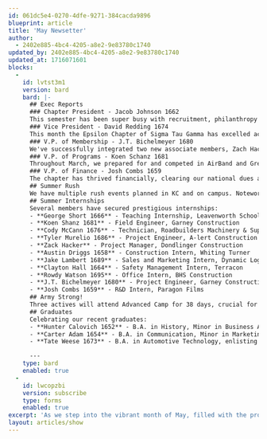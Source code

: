 ```yaml
---
id: 061dc5e4-0270-4dfe-9271-384cacda9896
blueprint: article
title: 'May Newsetter'
author:
  - 2402e885-4bc4-4205-a8e2-9e83780c1740
updated_by: 2402e885-4bc4-4205-a8e2-9e83780c1740
updated_at: 1716071601
blocks:
  -
    id: lvtst3m1
    version: bard
    bard: |-
      ## Exec Reports
      ### Chapter President - Jacob Johnson 1662
      This semester has been super busy with recruitment, philanthropy events, runouts, and much more! With the semester coming to a close the Active Chapter is studying hard to end the semester well and is very excited to celebrate the centennial of the Epsilon Chapter! We are also fired up and ready to start the upcoming recruitment season!
      ### Vice President - David Redding 1674
      This month the Epsilon Chapter of Sigma Tau Gamma has excelled academically. The active members are currently averaging a 3.14 GPA, with 6-10 members expected to make the Dean’s Honors List for the semester. We've been preparing rigorously for finals. The house now has two binders with academic success resources, including tutor schedules and academic support contacts. Additionally, we will begin a weekly "bonfire" to enhance brotherhood and member wellness.
      ### V.P. of Membership - J.T. Bichelmeyer 1680
      We've successfully integrated two new associate members, Zach Hacker and Ivan Reyes, into active membership. As we approach summer, we are reopening the Grubs scholarship for all incoming male students, which should help extend our reach to those unfamiliar with Greek life on campus.
      ### V.P. of Programs - Koen Schanz 1681
      Throughout March, we prepared for and competed in AirBand and Greek games, taking 1st overall in AirBand and 3rd in all Greek games. The chapter also had near-perfect attendance at The Big Event. To boost morale, we introduced a new dye table and a basketball goal. We recently celebrated our White Rose Formal, nominating Alexis Ourada, a junior from Pitt State.
      ### V.P. of Finance - Josh Combs 1659
      The chapter has thrived financially, clearing our national dues and reducing our chapter dues by over $4,000. We've funded several house projects, including painting and renovations, and reframing historic pictures and certificates.
      ## Summer Rush
      We have multiple rush events planned in KC and on campus. Noteworthy events include gatherings at Chicken and Pickle on June 22nd and Top Golf on August 3rd. We also plan a Royals game suite event with all chapters from Kansas and Missouri. The semester will kick off with a BBQ on our front porch.
      ## Summer Internships
      Several members have secured prestigious internships:
      - **George Short 1666** - Teaching Internship, Leavenworth School District
      - **Koen Shanz 1681** - Field Engineer, Garney Construction
      - **Cody McCann 1676** - Technician, Roadbuilders Machinery & Supply Co.
      - **Tyler Murelio 1686** - Project Engineer, A-lert Construction
      - **Zack Hacker** - Project Manager, Dondlinger Construction
      - **Austin Driggs 1658** - Construction Intern, Whiting Turner
      - **Jake Lambert 1689** - Sales and Marketing Intern, Dynamic Logistix
      - **Clayton Hall 1664** - Safety Management Intern, Terracon
      - **Rowdy Watson 1695** - Office Intern, BHS Construction
      - **J.T. Bichelmeyer 1680** - Project Engineer, Garney Construction
      - **Josh Combs 1659** - R&D Intern, Paragon Films
      ## Army Strong!
      Three actives will attend Advanced Camp for 38 days, crucial for their commissioning as officers in the US Army. This includes Zane Guerrero 1657, George Short 1666, and David Redding 1674, participating in rigorous activities like the 300m Rifle Qualification and a 12-mile Ruck March.
      ## Graduates
      Celebrating our recent graduates:
      - **Hunter Calovich 1652** - B.A. in History, Minor in Business Administration
      - **Carter Adam 1654** - B.A. in Communication, Minor in Marketing
      - **Tate Weese 1673** - B.A. in Automotive Technology, enlisting in the U.S. Air Force post-graduation

      ---
    type: bard
    enabled: true
  -
    id: lwcopzbi
    version: subscribe
    type: forms
    enabled: true
excerpt: 'As we step into the vibrant month of May, filled with the promise of summer, we have much to celebrate and anticipate.'
layout: articles/show
---
```

